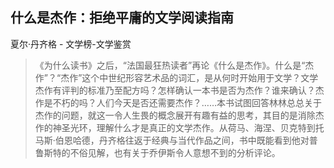 ## 什么是杰作：拒绝平庸的文学阅读指南

夏尔·丹齐格  -  文学榜-文学鉴赏

> 《为什么读书》之后，“法国最狂热读者”再论《什么是杰作》。什么是“杰作”？“杰作”这个中世纪形容艺术品的词汇，是从何时开始用于文学？文学杰作有评判的标准乃至配方吗？怎样确认一本书是否为杰作？谁来确认？杰作是不朽的吗？人们今天是否还需要杰作？……本书试图回答林林总总关于杰作的问题，就这一令人生畏的概念展开有趣有益的思考，其目的是消除杰作的神圣光环，理解什么才是真正的文学杰作。从荷马、海涅、贝克特到托马斯·伯恩哈德，丹齐格往返于经典与当代作品之间，书中既能看到他对普鲁斯特的不俗见解，也有关于乔伊斯令人意想不到的分析评论。

